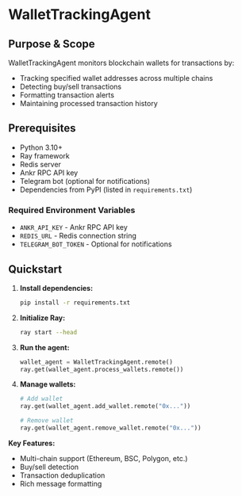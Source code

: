 # WalletTrackingAgent

## Purpose & Scope
WalletTrackingAgent monitors blockchain wallets for transactions by:
- Tracking specified wallet addresses across multiple chains
- Detecting buy/sell transactions
- Formatting transaction alerts
- Maintaining processed transaction history

## Prerequisites
- Python 3.10+
- Ray framework
- Redis server
- Ankr RPC API key
- Telegram bot (optional for notifications)
- Dependencies from PyPI (listed in `requirements.txt`)

### Required Environment Variables
- `ANKR_API_KEY` - Ankr RPC API key
- `REDIS_URL` - Redis connection string
- `TELEGRAM_BOT_TOKEN` - Optional for notifications

## Quickstart
1. **Install dependencies:**
   ```bash
   pip install -r requirements.txt
   ```

2. **Initialize Ray:**
   ```bash
   ray start --head
   ```

3. **Run the agent:**
   ```python
   wallet_agent = WalletTrackingAgent.remote()
   ray.get(wallet_agent.process_wallets.remote())
   ```

4. **Manage wallets:**
   ```python
   # Add wallet
   ray.get(wallet_agent.add_wallet.remote("0x..."))

   # Remove wallet
   ray.get(wallet_agent.remove_wallet.remote("0x..."))
   ```

**Key Features:**
- Multi-chain support (Ethereum, BSC, Polygon, etc.)
- Buy/sell detection
- Transaction deduplication
- Rich message formatting
